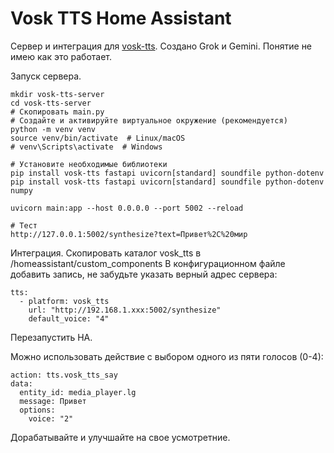 # Vosk TTS Home Assistant
Сервер и интеграция для [vosk-tts](https://github.com/alphacep/vosk-tts).
Создано Grok и Gemini. Понятие не имею как это работает.

Запуск сервера.
```
mkdir vosk-tts-server
cd vosk-tts-server
# Скопировать main.py
# Создайте и активируйте виртуальное окружение (рекомендуется)
python -m venv venv
source venv/bin/activate  # Linux/macOS
# venv\Scripts\activate  # Windows

# Установите необходимые библиотеки
pip install vosk-tts fastapi uvicorn[standard] soundfile python-dotenv
pip install vosk-tts fastapi uvicorn[standard] soundfile python-dotenv numpy

uvicorn main:app --host 0.0.0.0 --port 5002 --reload

# Тест
http://127.0.0.1:5002/synthesize?text=Привет%2C%20мир
```


Интеграция.
Скопировать каталог vosk_tts в /homeassistant/custom_components
В конфигурационном файле добавить запись, не забудьте указать верный адрес сервера:
```
tts:
  - platform: vosk_tts
    url: "http://192.168.1.xxx:5002/synthesize"
    default_voice: "4"
```
Перезапустить HA.

Можно использовать действие с выбором одного из пяти голосов (0-4):
```
action: tts.vosk_tts_say
data:
  entity_id: media_player.lg
  message: Привет 
  options:
    voice: "2"
```

Дорабатывайте и улучшайте на свое усмотретние.
